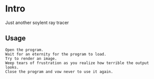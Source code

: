 # Intro

Just another soylent ray tracer

## Usage
    Open the program.
    Wait for an eternity for the program to load.
    Try to render an image.
    Weep tears of frustration as you realize how terrible the output looks.
    Close the program and vow never to use it again.


